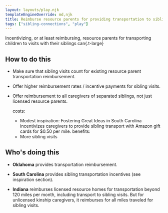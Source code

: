 ```yaml
---
layout: layouts/play.njk
templateEngineOverride: md,njk
title: Reimburse resource parents for providing transportation to sibling visits
tags: ["sibling-connections", "play"]
---
```


Incentivizing, or at least reimbursing, resource parents for transporting children to visits with their siblings can{.t-large}

## How to do this

* Make sure that sibling visits count for existing resource parent transportation reimbursement.

* Offer higher reimbursement rates / incentive payments for sibling visits.

* Offer reimbursement to all caregivers of separated siblings, not just licensed resource parents.

  costs:
    - Modest
  inspiration: Fostering Great Ideas in South Carolina incentivizes caregivers to provide sibling transport with Amazon gift cards for $0.50 per mile.
  benefits:
    - More sibling visits

## Who's doing this

* **Oklahoma** provides transportation reimbursement.

* **South Carolina** provides sibling transportation incentives (see inspiration section).

* **Indiana** reimburses licensed resource homes for transportation beyond 120 miles per month, including transport to sibling visits. But for unlicensed kinship caregivers, it reimburses for all miles traveled for sibling visits.